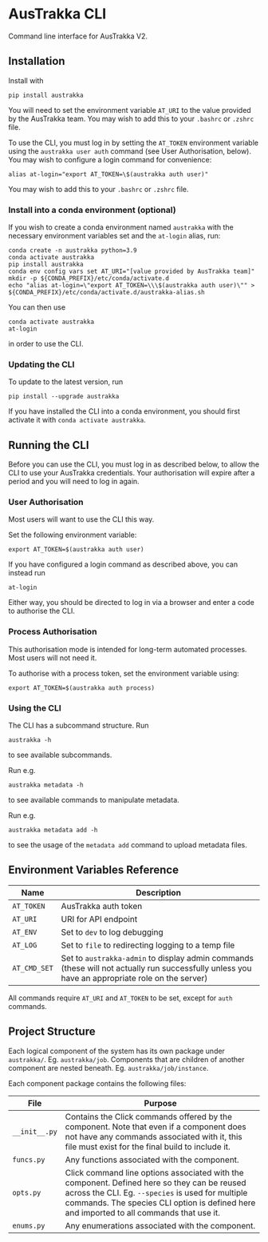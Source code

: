 # AusTrakka CLI

Command line interface for AusTrakka V2.

## Installation

Install with 
```
pip install austrakka
```

You will need to set the environment variable `AT_URI` to the value provided by the AusTrakka team.
You may wish to add this to your `.bashrc` or `.zshrc` file.

To use the CLI, you must log in by setting the `AT_TOKEN` environment variable using the 
`austrakka user auth` command (see User Authorisation, below). You may wish to configure 
a login command for convenience:
```
alias at-login="export AT_TOKEN=\$(austrakka auth user)"
```
You may wish to add this to your `.bashrc` or `.zshrc` file.

### Install into a conda environment (optional)

If you wish to create a conda environment named `austrakka` with the necessary environment 
variables set and the `at-login` alias, run:
```
conda create -n austrakka python=3.9
conda activate austrakka
pip install austrakka
conda env config vars set AT_URI="[value provided by AusTrakka team]"
mkdir -p ${CONDA_PREFIX}/etc/conda/activate.d
echo "alias at-login=\"export AT_TOKEN=\\\$(austrakka auth user)\"" > ${CONDA_PREFIX}/etc/conda/activate.d/austrakka-alias.sh
```

You can then use
```
conda activate austrakka
at-login
```
in order to use the CLI.

### Updating the CLI

To update to the latest version, run 
```
pip install --upgrade austrakka
```
If you have installed the CLI into a conda environment, you should first activate it with `conda activate austrakka`.

## Running the CLI

Before you can use the CLI, you must log in as described below, to allow the CLI to use your AusTrakka credentials. 
Your authorisation will expire after a period and you will need to log in again.

### User Authorisation

Most users will want to use the CLI this way.

Set the following environment variable:
```
export AT_TOKEN=$(austrakka auth user)
```

If you have configured a login command as described above, you can instead run 
```
at-login
```

Either way, you should be directed to log in via a browser and enter a code to authorise the CLI.

### Process Authorisation

This authorisation mode is intended for long-term automated processes. Most users will not need it. 

To authorise with a process token, set the environment variable using:
```
export AT_TOKEN=$(austrakka auth process)
```

### Using the CLI

The CLI has a subcommand structure. Run 
```
austrakka -h
```
to see available subcommands.

Run e.g. 
```
austrakka metadata -h
```
to see available commands to manipulate metadata.

Run e.g. 
```
austrakka metadata add -h
```
to see the usage of the `metadata add` command to upload metadata files.

## Environment Variables Reference

| Name         | Description                                                                                                                                     |
|--------------|-------------------------------------------------------------------------------------------------------------------------------------------------|
| `AT_TOKEN`   | AusTrakka auth token                                                                                                                            |
| `AT_URI`     | URI for API endpoint                                                                                                                            |
| `AT_ENV`     | Set to `dev` to log debugging                                                                                                                   |
| `AT_LOG`     | Set to `file` to redirecting logging to a temp file                                                                                             |
| `AT_CMD_SET` | Set to `austrakka-admin` to display admin commands (these will not actually run successfully unless you have an appropriate role on the server) |

All commands require `AT_URI` and `AT_TOKEN` to be set, except for `auth` commands.

## Project Structure

Each logical component of the system has its own package under `austrakka/`. Eg. `austrakka/job`.
Components that are children of another component are nested beneath. Eg. `austrakka/job/instance`.

Each component package contains the following files:

| File          | Purpose                                                                                                                                                                                                                                      |
|---------------|----------------------------------------------------------------------------------------------------------------------------------------------------------------------------------------------------------------------------------------------|
| `__init__.py` | Contains the Click commands offered by the component. Note that even if a component does not have any commands associated with it, this file must exist for the final build to include it.                                                   |
| `funcs.py`    | Any functions associated with the component.                                                                                                                                                                                                 |
| `opts.py`     | Click command line options associated with the component. Defined here so they can be reused across the CLI. Eg. `--species` is used for multiple commands. The species CLI option is defined here and imported to all commands that use it. |
| `enums.py`    | Any enumerations associated with the component.                                                                                                                                                                                              |
